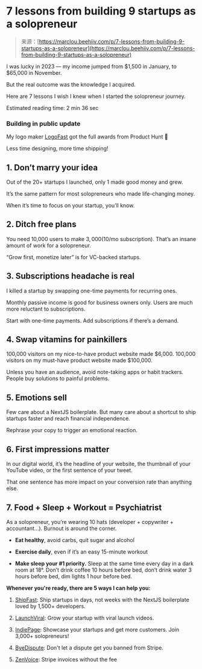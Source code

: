 <!--yml
category: 未分类
date: 2024-05-27 14:35:02
-->

# 7 lessons from building 9 startups as a solopreneur

> 来源：[https://marclou.beehiiv.com/p/7-lessons-from-building-9-startups-as-a-solopreneur](https://marclou.beehiiv.com/p/7-lessons-from-building-9-startups-as-a-solopreneur)

I was lucky in 2023 — my income jumped from $1,500 in January, to $65,000 in November.

But the real outcome was the knowledge I acquired. 

Here are 7 lessons I wish I knew when I started the solopreneur journey.

Estimated reading time: 2 min 36 sec

### **Building in public update**

My logo maker [LogoFast](https://logofa.st/?utm_source=marclou.beehiiv.com&utm_medium=referral&utm_campaign=7-lessons-from-building-9-startups-in-2023) got the full awards from Product Hunt 🤩

Less time designing, more time shipping!

## 1\. Don’t marry your idea

Out of the 20+ startups I launched, only 1 made good money and grew. 

It’s the same pattern for most solopreneurs who made life-changing money.

When it’s time to focus on your startup, you’ll know.

## 2\. Ditch free plans

You need 10,000 users to make $3,000 ($10/mo subscription). That’s an insane amount of work for a solopreneur.

“Grow first, monetize later” is for VC-backed startups.

## 3\. Subscriptions headache is real

I killed a startup by swapping one-time payments for recurring ones.

Monthly passive income is good for business owners only. Users are much more reluctant to subscriptions.

Start with one-time payments. Add subscriptions if there’s a demand.

## 4\. Swap vitamins for painkillers 

100,000 visitors on my nice-to-have product website made $6,000.
100,000 visitors on my must-have product website made $100,000\.

Unless you have an audience, avoid note-taking apps or habit trackers. People buy solutions to painful problems.

## 5\. Emotions sell

Few care about a NextJS boilerplate. But many care about a shortcut to ship startups faster and reach financial independence.

Rephrase your copy to trigger an emotional reaction.

## 6\. First impressions matter

In our digital world, it’s the headline of your website, the thumbnail of your YouTube video, or the first sentence of your tweet.

That one sentence has more impact on your conversion rate than anything else.

## 7\. Food + Sleep + Workout = Psychiatrist 

As a solopreneur, you’re wearing 10 hats (developer + copywriter + accountant…). Burnout is around the corner.

*   **Eat healthy**, avoid carbs, quit sugar and alcohol 

*   **Exercise daily**, even if it’s an easy 15-minute workout

*   **Make sleep your #1 priority.** Sleep at the same time every day in a dark room at 18°. Don’t drink coffee 10 hours before bed, don’t drink water 3 hours before bed, dim lights 1 hour before bed.

**Whenever you're ready, there are 5 ways I can help you:**

1.  [ShipFast](https://shipfa.st/?utm_source=marclou.beehiiv.com&utm_medium=referral&utm_campaign=7-lessons-from-building-9-startups-in-2023): Ship startups in days, not weeks with the NextJS boilerplate loved by 1,500+ developers.

2.  [LaunchViral](https://launchvir.al/?utm_source=marclou.beehiiv.com&utm_medium=referral&utm_campaign=7-lessons-from-building-9-startups-in-2023): Grow your startup with viral launch videos.

3.  [IndiePage](https://indiepa.ge/?utm_source=marclou.beehiiv.com&utm_medium=referral&utm_campaign=7-lessons-from-building-9-startups-in-2023): Showcase your startups and get more customers. Join 3,000+ solopreneurs!

4.  [ByeDispute](https://byedispute.com/?utm_source=marclou.beehiiv.com&utm_medium=referral&utm_campaign=7-lessons-from-building-9-startups-in-2023): Don't let a dispute get you banned from Stripe.

5.  [ZenVoice](https://zenvoice.io/?utm_source=marclou.beehiiv.com&utm_medium=referral&utm_campaign=7-lessons-from-building-9-startups-in-2023): Stripe invoices without the fee